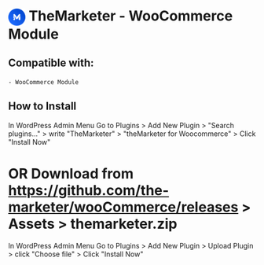 # <img style="height:35px;vertical-align: middle;" src="https://github.com/eaxlex/OpenCart-System/blob/latest/library/mktr/logo.png" alt="TheMarketer"> TheMarketer - WooCommerce Module

## Compatible with:
    - WooCommerce Module

## How to Install
In WordPress Admin Menu Go to Plugins > Add New Plugin > "Search plugins..." > write "TheMarketer" > "theMarketer for Woocommerce" > Click "Install Now" 
# OR Download from https://github.com/the-marketer/wooCommerce/releases > Assets > themarketer.zip
In WordPress Admin Menu Go to Plugins > Add New Plugin > Upload Plugin > click "Choose file" > Click "Install Now"